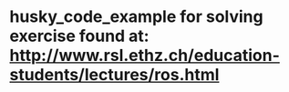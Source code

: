 # husky_code_example for solving exercise found at: http://www.rsl.ethz.ch/education-students/lectures/ros.html
